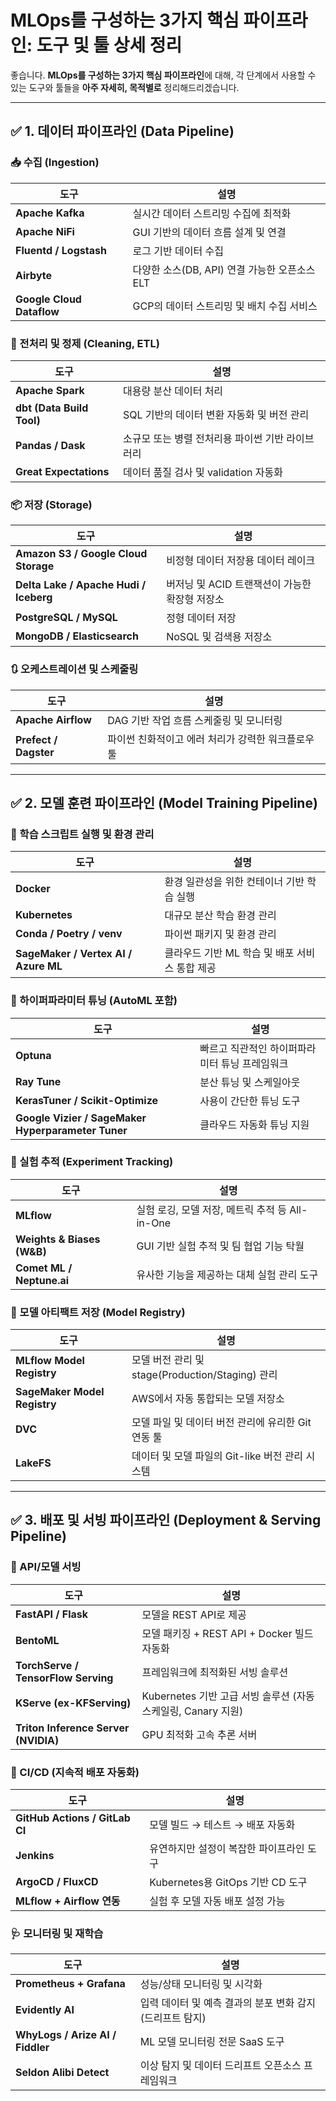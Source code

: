 
# MLOps를 구성하는 3가지 핵심 파이프라인: 도구 및 툴 상세 정리

좋습니다. **MLOps를 구성하는 3가지 핵심 파이프라인**에 대해, 각 단계에서 사용할 수 있는 도구와 툴들을 **아주 자세히, 목적별로** 정리해드리겠습니다.

---

## ✅ 1. 데이터 파이프라인 (Data Pipeline)

### 📥 수집 (Ingestion)

| 도구 | 설명 |
|------|------|
| **Apache Kafka** | 실시간 데이터 스트리밍 수집에 최적화 |
| **Apache NiFi** | GUI 기반의 데이터 흐름 설계 및 연결 |
| **Fluentd / Logstash** | 로그 기반 데이터 수집 |
| **Airbyte** | 다양한 소스(DB, API) 연결 가능한 오픈소스 ELT |
| **Google Cloud Dataflow** | GCP의 데이터 스트리밍 및 배치 수집 서비스 |

### 🧼 전처리 및 정제 (Cleaning, ETL)

| 도구 | 설명 |
|------|------|
| **Apache Spark** | 대용량 분산 데이터 처리 |
| **dbt (Data Build Tool)** | SQL 기반의 데이터 변환 자동화 및 버전 관리 |
| **Pandas / Dask** | 소규모 또는 병렬 전처리용 파이썬 기반 라이브러리 |
| **Great Expectations** | 데이터 품질 검사 및 validation 자동화 |

### 📦 저장 (Storage)

| 도구 | 설명 |
|------|------|
| **Amazon S3 / Google Cloud Storage** | 비정형 데이터 저장용 데이터 레이크 |
| **Delta Lake / Apache Hudi / Iceberg** | 버저닝 및 ACID 트랜잭션이 가능한 확장형 저장소 |
| **PostgreSQL / MySQL** | 정형 데이터 저장 |
| **MongoDB / Elasticsearch** | NoSQL 및 검색용 저장소 |

### 🔃 오케스트레이션 및 스케줄링

| 도구 | 설명 |
|------|------|
| **Apache Airflow** | DAG 기반 작업 흐름 스케줄링 및 모니터링 |
| **Prefect / Dagster** | 파이썬 친화적이고 에러 처리가 강력한 워크플로우 툴 |

---

## ✅ 2. 모델 훈련 파이프라인 (Model Training Pipeline)

### 🧠 학습 스크립트 실행 및 환경 관리

| 도구 | 설명 |
|------|------|
| **Docker** | 환경 일관성을 위한 컨테이너 기반 학습 실행 |
| **Kubernetes** | 대규모 분산 학습 환경 관리 |
| **Conda / Poetry / venv** | 파이썬 패키지 및 환경 관리 |
| **SageMaker / Vertex AI / Azure ML** | 클라우드 기반 ML 학습 및 배포 서비스 통합 제공 |

### 🔧 하이퍼파라미터 튜닝 (AutoML 포함)

| 도구 | 설명 |
|------|------|
| **Optuna** | 빠르고 직관적인 하이퍼파라미터 튜닝 프레임워크 |
| **Ray Tune** | 분산 튜닝 및 스케일아웃 |
| **KerasTuner / Scikit-Optimize** | 사용이 간단한 튜닝 도구 |
| **Google Vizier / SageMaker Hyperparameter Tuner** | 클라우드 자동화 튜닝 지원 |

### 🧪 실험 추적 (Experiment Tracking)

| 도구 | 설명 |
|------|------|
| **MLflow** | 실험 로깅, 모델 저장, 메트릭 추적 등 All-in-One |
| **Weights & Biases (W&B)** | GUI 기반 실험 추적 및 팀 협업 기능 탁월 |
| **Comet ML / Neptune.ai** | 유사한 기능을 제공하는 대체 실험 관리 도구 |

### 💾 모델 아티팩트 저장 (Model Registry)

| 도구 | 설명 |
|------|------|
| **MLflow Model Registry** | 모델 버전 관리 및 stage(Production/Staging) 관리 |
| **SageMaker Model Registry** | AWS에서 자동 통합되는 모델 저장소 |
| **DVC** | 모델 파일 및 데이터 버전 관리에 유리한 Git 연동 툴 |
| **LakeFS** | 데이터 및 모델 파일의 Git-like 버전 관리 시스템 |

---

## ✅ 3. 배포 및 서빙 파이프라인 (Deployment & Serving Pipeline)

### 🚀 API/모델 서빙

| 도구 | 설명 |
|------|------|
| **FastAPI / Flask** | 모델을 REST API로 제공 |
| **BentoML** | 모델 패키징 + REST API + Docker 빌드 자동화 |
| **TorchServe / TensorFlow Serving** | 프레임워크에 최적화된 서빙 솔루션 |
| **KServe (ex-KFServing)** | Kubernetes 기반 고급 서빙 솔루션 (자동 스케일링, Canary 지원) |
| **Triton Inference Server (NVIDIA)** | GPU 최적화 고속 추론 서버 |

### 🔁 CI/CD (지속적 배포 자동화)

| 도구 | 설명 |
|------|------|
| **GitHub Actions / GitLab CI** | 모델 빌드 → 테스트 → 배포 자동화 |
| **Jenkins** | 유연하지만 설정이 복잡한 파이프라인 도구 |
| **ArgoCD / FluxCD** | Kubernetes용 GitOps 기반 CD 도구 |
| **MLflow + Airflow 연동** | 실험 후 모델 자동 배포 설정 가능 |

### 🩺 모니터링 및 재학습

| 도구 | 설명 |
|------|------|
| **Prometheus + Grafana** | 성능/상태 모니터링 및 시각화 |
| **Evidently AI** | 입력 데이터 및 예측 결과의 분포 변화 감지 (드리프트 탐지) |
| **WhyLogs / Arize AI / Fiddler** | ML 모델 모니터링 전문 SaaS 도구 |
| **Seldon Alibi Detect** | 이상 탐지 및 데이터 드리프트 오픈소스 프레임워크 |
